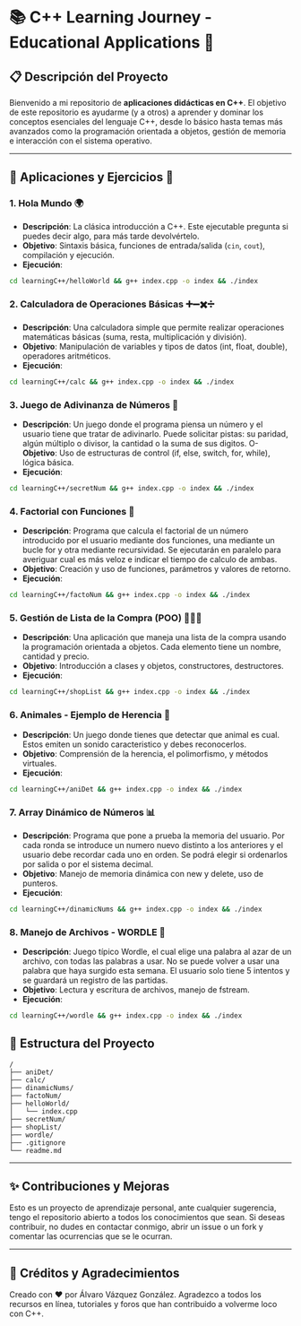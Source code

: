 # 📚 C++ Learning Journey - Educational Applications 🌟

## 📋 Descripción del Proyecto
Bienvenido a mi repositorio de **aplicaciones didácticas en C++**. El objetivo de este repositorio es ayudarme (y a otros) a aprender y dominar los conceptos esenciales del lenguaje C++, desde lo básico hasta temas más avanzados como la programación orientada a objetos, gestión de memoria e interacción con el sistema operativo.

---

## 🚀 Aplicaciones y Ejercicios 📂

### 1. **Hola Mundo** 🌍
- **Descripción**: La clásica introducción a C++. Este ejecutable pregunta si puedes decir algo, para más tarde devolvértelo.
- **Objetivo**: Sintaxis básica, funciones de entrada/salida (`cin`, `cout`), compilación y ejecución.
- **Ejecución**:

```sh
cd learningC++/helloWorld && g++ index.cpp -o index && ./index
```

### 2. **Calculadora de Operaciones Básicas** ➕➖✖️➗
- **Descripción**: Una calculadora simple que permite realizar operaciones matemáticas básicas (suma, resta, multiplicación y división).
- **Objetivo**: Manipulación de variables y tipos de datos (int, float, double), operadores aritméticos.
- **Ejecución**:

```sh
cd learningC++/calc && g++ index.cpp -o index && ./index
```

### 3. **Juego de Adivinanza de Números** 🎲
- **Descripción**: Un juego donde el programa piensa un número y el usuario tiene que tratar de adivinarlo. Puede solicitar pistas: su paridad, algún múltiplo o divisor, la cantidad o la suma de sus digitos.
O- **Objetivo**: Uso de estructuras de control (if, else, switch, for, while), lógica básica.
- **Ejecución**:

```sh
cd learningC++/secretNum && g++ index.cpp -o index && ./index
```

### 4. **Factorial con Funciones** 🔢
- **Descripción**: Programa que calcula el factorial de un número introducido por el usuario mediante dos funciones, una mediante un bucle for y otra mediante recursividad. Se ejecutarán en paralelo para averiguar cual es más veloz e indicar el tiempo de calculo de ambas.
- **Objetivo**: Creación y uso de funciones, parámetros y valores de retorno.
- **Ejecución**:

```sh
cd learningC++/factoNum && g++ index.cpp -o index && ./index
```

### 5. **Gestión de Lista de la Compra** (POO) 🧑‍🤝‍🧑
- **Descripción**: Una aplicación que maneja una lista de la compra usando la programación orientada a objetos. Cada elemento tiene un nombre, cantidad y precio.
- **Objetivo**: Introducción a clases y objetos, constructores, destructores.
- **Ejecución**:

```sh
cd learningC++/shopList && g++ index.cpp -o index && ./index
```

### 6. **Animales** - Ejemplo de Herencia 🐾
- **Descripción**: Un juego donde tienes que detectar que animal es cual. Estos emiten un sonido caracteristico y debes reconocerlos.
- **Objetivo**: Comprensión de la herencia, el polimorfismo, y métodos virtuales.
- **Ejecución**:

```sh
cd learningC++/aniDet && g++ index.cpp -o index && ./index
```

### 7. **Array Dinámico de Números** 📊
- **Descripción**: Programa que pone a prueba la memoria del usuario. Por cada ronda se introduce un numero nuevo distinto a los anteriores y el usuario debe recordar cada uno en orden. Se podrá elegir si ordenarlos por salida o por el sistema decimal.
- **Objetivo**: Manejo de memoria dinámica con new y delete, uso de punteros.
- **Ejecución**:

```sh
cd learningC++/dinamicNums && g++ index.cpp -o index && ./index
```

### 8. Manejo de Archivos - **WORDLE** 📁
- **Descripción**: Juego típico Wordle, el cual elige una palabra al azar de un archivo, con todas las palabras a usar. No se puede volver a usar una palabra que haya surgido esta semana. El usuario solo tiene 5 intentos y se guardará un registro de las partidas.
- **Objetivo**: Lectura y escritura de archivos, manejo de fstream.
- **Ejecución**:

```sh
cd learningC++/wordle && g++ index.cpp -o index && ./index
```

## 📂 Estructura del Proyecto

```text
/
├── aniDet/
├── calc/
├── dinamicNums/
├── factoNum/
├── helloWorld/
│   └── index.cpp
├── secretNum/
├── shopList/
├── wordle/
├── .gitignore
└── readme.md
```

---

## ✨ Contribuciones y Mejoras

Esto es un proyecto de aprendizaje personal, ante cualquier sugerencia, tengo el repositorio abierto a todos los conocimientos que sean. Si deseas contribuir, no dudes en contactar conmigo, abrir un issue o un fork y comentar las ocurrencias que se le ocurran.

---

## 🏅 Créditos y Agradecimientos

Creado con ❤️ por Álvaro Vázquez González. Agradezco a todos los recursos en línea, tutoriales y foros que han contribuido a volverme loco con C++.